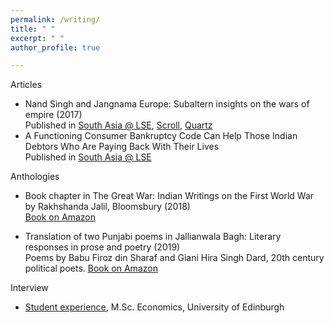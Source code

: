 ```yaml
---
permalink: /writing/
title: " "
excerpt: " "
author_profile: true

---
```


Articles
- Nand Singh and Jangnama Europe: Subaltern insights on the wars of empire (2017) <br>
Published in [South Asia @ LSE](https://blogs.lse.ac.uk/southasia/2017/04/05/nand-singh-and-jangnamah-europe-subaltern-insights-on-the-wars-of-empire/),
        [Scroll](https://scroll.in/magazine/834046/death-holds-no-fear-for-us-a-sikh-soldiers-insights-into-the-horrors-of-world-war-i),
        [Quartz](https://qz.com/india/955222/glimpses-of-indias-colonial-wars-through-the-sikh-footsoldiers-poetry/)
- A Functioning Consumer Bankruptcy Code Can Help Those Indian Debtors Who Are Paying Back With Their Lives <br>
Published in [South Asia @ LSE](https://blogs.lse.ac.uk/southasia/2022/04/26/a-functioning-consumer-bankruptcy-code-can-help-those-indian-debtors-who-are-paying-back-with-their-lives/)


Anthologies 
- Book chapter in The Great War: Indian Writings on the First World War by Rakhshanda Jalil, Bloomsbury (2018) <br>
[Book on Amazon](https://www.amazon.co.uk/The-Great-War/dp/9388271262)

- Translation of two Punjabi poems in Jallianwala Bagh: Literary responses in prose and poetry (2019) <br>
Poems by Babu Firoz din Sharaf and Giani Hira Singh Dard, 20th century political poets. [Book on Amazon](https://www.amazon.co.uk/Jallianwala-Bagh-Literary-Responses-Poetry/dp/9386906929)


Interview

- [Student experience](https://www.ed.ac.uk/economics/postgraduate/scottish-graduate-programme-economics/prospective-students/why-study-with-us-msc/meet-our-phd-students/raman-chhina), M.Sc. Economics, University of Edinburgh 
